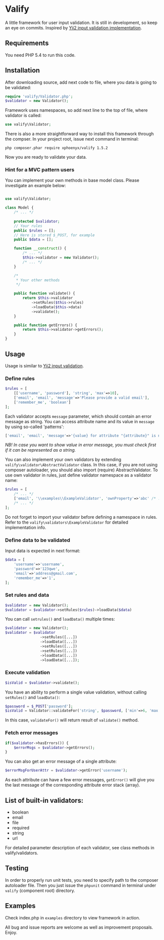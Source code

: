 # Valify
A little framework for user input validation. It is still in development, so keep an eye on commits. 
Inspired by [Yii2 input validation implementation](https://github.com/yiisoft/yii2/blob/master/docs/guide/input-validation.md).

## Requirements
You need PHP 5.4 to run this code.

## Installation
After downloading source, add next code to file, where you data is going to be validated:
 
 ```php
 require 'valify/Validator.php';
 $validator = new Validator();
 ```
 
Framework uses namespaces, so add next line to the top of file, where validator is called:

```php
use valify\Validator;
```

There is also a more straightforward way to install this framework through the compser.
In your project root, issue next command in terminal:

`php composer.phar require xphoenyx/valify 1.5.2`

Now you are ready to validate your data.

### Hint for a MVC pattern users

You can implement your own methods in base model class.
Please investigate an example below:

```php

use valify\Validator;

class Model {
    /* ... */
    
    protected $validator;
    // Your rules
    public $rules = [];
    // Here is stored $_POST, for example
    public $data = [];

    function __construct() {
        /* ... */
        $this->validator = new Validator();
        /* ... */
    }

    /*
     * Your other methods
     */

    public function validate() {
        return $this->validator
            ->setRules($this->rules)
            ->loadData($this->data)
            ->validate();
    }

    public function getErrors() {
        return $this->validator->getErrors();
    }
}
```

## Usage
Usage is similar to [Yii2 input validation](https://github.com/yiisoft/yii2/blob/master/docs/guide/input-validation.md).

### Define rules

```php
$rules = [
    [['username', 'password'], 'string', 'max'=>10],
    ['email', 'email', 'message'=>'Please provide a valid email'],
    ['remember_me', 'boolean']
];
```

Each validator accepts `message` parameter, which should contain an error message as string.
You can access attribute name and its value in `message` by using so-called 'patterns':

```php
['email', 'email', 'message'=>'{value} for attribute "{attribute}" is not a valid email'],
```

*NB! In case you want to show value in error message, you must check first if it can be represented as a string.* 

You can also implement your own validators by extending `valify\validator\AbstractValidator` class. 
In this case, if you are not using composer autoloader, you should also import (require) AbstractValidator.
To use own validator in rules, just define validator namespace as a validator name:

```php
$rules = [
    /* ... */
    ['email', '\\examples\\ExampleValidator', 'ownProperty'=>'abc' /* ... */]
    /* ... */
];
```

Do not forget to import your validator before defining a namespace in rules.
Refer to the `valify\validators\ExampleValidator` for detailed implementation info.

### Define data to be validated

Input data is expected in next format:

```php
$data = [
    'username'=>'username',
    'password'=>'123qwe',
    'email'=>'address@gmail.com',
    'remember_me'=>'1',
];
```

### Set rules and data

```php
$validator = new Validator();
$validator = $validator->setRules($rules)->loadData($data)
```

You can call `setrules()` and `loadData()` multiple times:

```php
$validator = new Validator();
$validator = $validator
                ->setRules([...])
                ->loadData([...])
                ->setRules([...])
                ->setRules([...])
                ->loadData([...])
                ->loadData([...]);
```

### Execute validation

```php
$isValid = $validator->validate();
```

You have an ability to perform a single value validation, without calling `setRules()` and `loadData()`:

```php
$password = $_POST['password'];
$isValid = Validator::validateFor('string', $password, ['min'=>6, 'max'=>20]);
```

In this case, `validateFor()` will return result of `validate()` method.

### Fetch error messages
 
```php
if($validator->hasErrors()) {
    $errorMsgs = $validator->getErrors();
}
```

You can also get an error message of a single attribute:

```php
$errorMsgForUserAttr = $validator->getError('username');
```

As each attribute can have a few error messages, `getError()` will give you 
the last message of the corresponding attribute error stack (array).

## List of built-in validators:
* boolean
* email
* file
* required
* string
* url

For detailed parameter description of each validator, see class methods in valify/validators.

## Testing
In order to properly run unit tests, you need to specify path to the composer autoloader file.
Then you just issue the `phpunit` command in terminal under `valify` (component root) directory.

## Examples
Check index.php in `examples` directory to view framework in action.

All bug and issue reports are welcome as well as improvement proposals. Enjoy.
